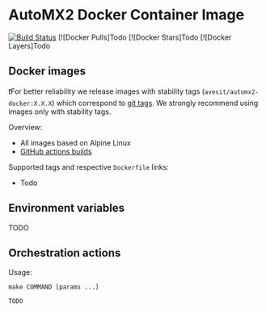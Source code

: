# AutoMX2 Docker Container Image

[![Build Status](https://github.com/avesit/automx2-docker/workflows/build-scan-and-push/badge.svg)](https://github.com/avesit/automx2-docker/actions)
[![Docker Pulls]Todo
[![Docker Stars]Todo
[![Docker Layers]Todo

## Docker images

❗️For better reliability we release images with stability tags (`avesit/automx2-docker:X.X.X`) which correspond to [git tags](https://github.com/avesit/automx2-docker/releases). We strongly recommend using images only with stability tags.

Overview:

- All images based on Alpine Linux
- [GitHub actions builds](https://github.com/avesit/automx2-docker/actions)

Supported tags and respective `Dockerfile` links:

- Todo 

## Environment variables

TODO

## Orchestration actions

Usage:
```
make COMMAND [params ...]

TODO
```
